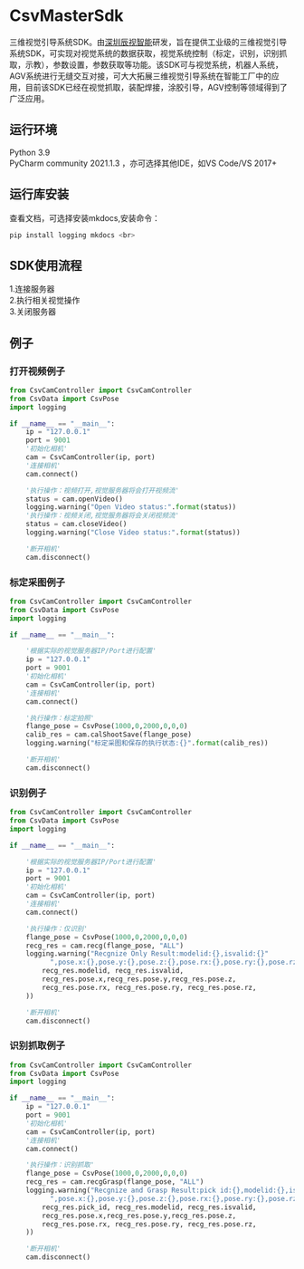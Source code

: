 # CsvMasterSdk
三维视觉引导系统SDK。由[深圳辰视智能](http://www.cosmosvisiontech.com/)研发，旨在提供工业级的三维视觉引导系统SDK，可实现对视觉系统的数据获取，视觉系统控制（标定，识别，识别抓取，示教），参数设置，参数获取等功能。该SDK可与视觉系统，机器人系统，AGV系统进行无缝交互对接，可大大拓展三维视觉引导系统在智能工厂中的应用，目前该SDK已经在视觉抓取，装配焊接，涂胶引导，AGV控制等领域得到了广泛应用。

## 运行环境
Python 3.9 <br>
PyCharm community 2021.1.3 ，亦可选择其他IDE，如VS Code/VS 2017+ <br>

## 运行库安装
查看文档，可选择安装mkdocs,安装命令：
```python
pip install logging mkdocs <br>
```

## SDK使用流程
1.连接服务器 <br>
2.执行相关视觉操作 <br>
3.关闭服务器 <br>


## 例子

### 打开视频例子
```python
from CsvCamController import CsvCamController
from CsvData import CsvPose
import logging

if __name__ == "__main__":
    ip = "127.0.0.1"
    port = 9001
    '初始化相机'
    cam = CsvCamController(ip, port)
    '连接相机'
    cam.connect()

    '执行操作：视频打开,视觉服务器将会打开视频流'
    status = cam.openVideo()
    logging.warning("Open Video status:".format(status))
    '执行操作：视频关闭,视觉服务器将会关闭视频流'
    status = cam.closeVideo()
    logging.warning("Close Video status:".format(status))

    '断开相机'
    cam.disconnect()
```


### 标定采图例子
```python
from CsvCamController import CsvCamController
from CsvData import CsvPose
import logging

if __name__ == "__main__":

    '根据实际的视觉服务器IP/Port进行配置'
    ip = "127.0.0.1"
    port = 9001
    '初始化相机'
    cam = CsvCamController(ip, port)
    '连接相机'
    cam.connect()

    '执行操作：标定拍照'
    flange_pose = CsvPose(1000,0,2000,0,0,0)
    calib_res = cam.calShootSave(flange_pose)
    logging.warning("标定采图和保存的执行状态:{}".format(calib_res))

    '断开相机'
    cam.disconnect()
```


### 识别例子
```python
from CsvCamController import CsvCamController
from CsvData import CsvPose
import logging

if __name__ == "__main__":

    '根据实际的视觉服务器IP/Port进行配置'
    ip = "127.0.0.1"
    port = 9001
    '初始化相机'
    cam = CsvCamController(ip, port)
    '连接相机'
    cam.connect()

    '执行操作：仅识别'
    flange_pose = CsvPose(1000,0,2000,0,0,0)
    recg_res = cam.recg(flange_pose, "ALL")
    logging.warning("Recgnize Only Result:modelid:{},isvalid:{}"
          ",pose.x:{},pose.y:{},pose.z:{},pose.rx:{},pose.ry:{},pose.rz:{}".format(
        recg_res.modelid, recg_res.isvalid,
        recg_res.pose.x,recg_res.pose.y,recg_res.pose.z,
        recg_res.pose.rx, recg_res.pose.ry, recg_res.pose.rz,
    ))

    '断开相机'
    cam.disconnect()
```


### 识别抓取例子
```python
from CsvCamController import CsvCamController
from CsvData import CsvPose
import logging

if __name__ == "__main__":
    ip = "127.0.0.1"
    port = 9001
    '初始化相机'
    cam = CsvCamController(ip, port)
    '连接相机'
    cam.connect()

    '执行操作：识别抓取'
    flange_pose = CsvPose(1000,0,2000,0,0,0)
    recg_res = cam.recgGrasp(flange_pose, "ALL")
    logging.warning("Recgnize and Grasp Result:pick id:{},modelid:{},isvalid:{}"
          ",pose.x:{},pose.y:{},pose.z:{},pose.rx:{},pose.ry:{},pose.rz:{}".format(
        recg_res.pick_id, recg_res.modelid, recg_res.isvalid,
        recg_res.pose.x,recg_res.pose.y,recg_res.pose.z,
        recg_res.pose.rx, recg_res.pose.ry, recg_res.pose.rz,
    ))

    '断开相机'
    cam.disconnect()
```